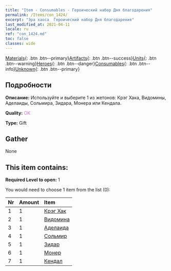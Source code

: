 ```yaml
---
title: "Item - Consumables - Героический набор Дня благодарения"
permalink: /Items/con_1424/
excerpt: "Эра хаоса  Героический набор Дня благодарения"
last_modified_at: 2021-04-11
locale: ru
ref: "con_1424.md"
toc: false
classes: wide
---
```

 [Materials](/ru/Items/){: .btn .btn--primary}[Artifacts](/ru/Items/Artifacts/){: .btn .btn--success}[Units](/ru/Items/Units/){: .btn .btn--warning}[Heroes](/ru/Items/Heroes/){: .btn .btn--danger}[Consumables](/ru/Items/Consumables/){: .btn .btn--info}[Unknown](/ru/Items/Unknown/){: .btn .btn--primary}

## Подробности
 **Описание:** Используйте и выберите 1 из жетонов: Крэг Хака, Видомины, Аделаиды, Сольмира, Зидара, Монера или Кендала.

 **Quality:** <span style="color: #DA70D6">OK</span>

 **Type:** Gift

## Gather

  None

## This item contains:

 **Required Level to open:** 1

 You would need to choose 1 item from the list (0):

  | Nr | Amount |     Item    |
  |:---|:-------|:------------|
  | 1 | 1 | [Крэг Хак](/ru/Items/her_375/) | 
  | 2 | 1 | [Видомина](/ru/Items/her_372/) | 
  | 3 | 1 | [Аделаида](/ru/Items/her_359/) | 
  | 4 | 1 | [Сольмир](/ru/Items/her_386/) | 
  | 5 | 1 | [Зидар](/ru/Items/her_385/) | 
  | 6 | 1 | [Монер](/ru/Items/her_379/) | 
  | 7 | 1 | [Кендал](/ru/Items/her_363/) | 
